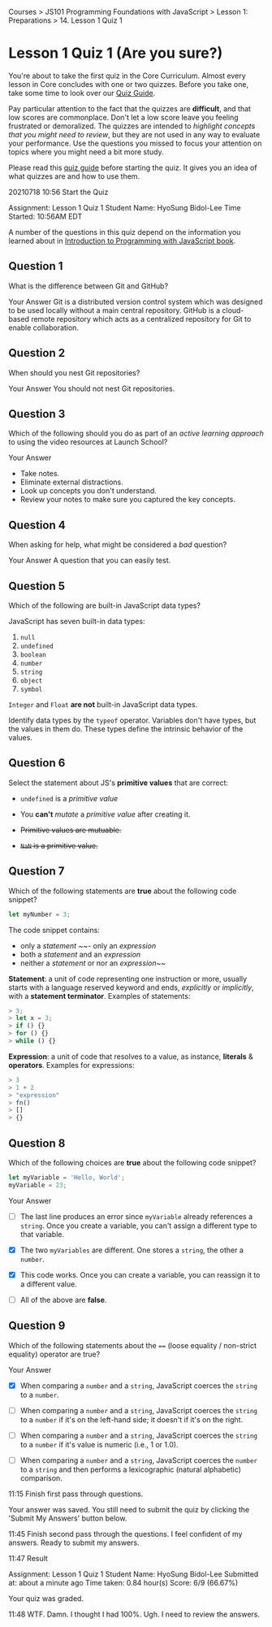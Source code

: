 Courses > JS101 Programming Foundations with JavaScript > Lesson 1: Preparations > 14. Lesson 1 Quiz 1

# Lesson 1 Quiz 1 (Are you sure?)

You're about to take the first quiz in the Core Curriculum. Almost every lesson in Core concludes with one or two quizzes. Before you take one, take some time to look over our [Quiz Guide](https://launchschool.com/gists/9376eab7).

Pay particular attention to the fact that the quizzes are **difficult**, and that low scores are commonplace. Don't let a low score leave you feeling frustrated or demoralized. The quizzes are intended to *highlight concepts that you might need to review*, but they are not used in any way to evaluate your performance. Use the questions you missed to focus your attention on topics where you might need a bit more study.

Please read this [quiz guide](https://launchschool.com/gists/9376eab7) before starting the quiz. It gives you an idea of what quizzes are and how to use them.

20210718 10:56 Start the Quiz

Assignment: Lesson 1 Quiz 1
Student Name: HyoSung Bidol-Lee
Time Started: 10:56AM EDT

A number of the questions in this quiz depend on the information you learned about in [Introduction to Programming with JavaScript book](https://launchschool.com/books/javascript).

## Question 1

What is the difference between Git and GitHub?

Your Answer
Git is a distributed version control system which was designed to be used locally without a main central repository. GitHub is a cloud-based remote repository which acts as a centralized repository for Git to enable collaboration.

## Question 2

When should you nest Git repositories?

Your Answer
You should not nest Git repositories.

## Question 3

Which of the following should you do as part of an *active learning approach* to using the video resources at Launch School?

Your Answer

- Take notes.
- Eliminate external distractions.
- Look up concepts you don't understand.
- Review your notes to make sure you captured the key concepts.

## Question 4

When asking for help, what might be considered a *bad* question?

Your Answer
A question that you can easily test.

## Question 5

Which of the following are built-in JavaScript data types?

JavaScript has seven built-in data types:

1. `null`
2. `undefined`
3. `boolean`
4. `number`
5. `string`
6. `object`
7. `symbol`

`Integer` and `Float` **are not** built-in JavaScript data types.

Identify data types by the `typeof` operator. Variables don't have types, but the values in them do. These types define the intrinsic behavior of the values.

## Question 6

Select the statement about JS's **primitive values** that are correct:

- `undefined` is a *primitive value*
- You **can't** *mutate* a *primitive value* after creating it.

- ~~Primitive values are mutuable.~~
- ~~`NaN` is a primitive value.~~

## Question 7

Which of the following statements are **true** about the following code snippet?

```js
let myNumber = 3;
```

The code snippet contains:

- only a *statement*
~~- only an *expression*
- both a *statement* and an *expression*
- neither a *statement* or nor an *expression*~~

**Statement**: a unit of code representing one instruction or more, usually starts with a language reserved keyword and ends, *explicitly* or *implicitly*, with a **statement terminator**. Examples of statements:

```js
> 3;
> let x = 3;
> if () {}
> for () {}
> while () {}
```

**Expression**: a unit of code that resolves to a value, as instance, **literals** & **operators**. Examples for expressions:

```js
> 3
> 1 + 2
> "expression"
> fn()
> []
> {}
```

## Question 8

Which of the following choices are **true** about the following code snippet?

```js
let myVariable = 'Hello, World';
myVariable = 23;
```

Your Answer

- [ ] The last line produces an error since `myVariable` already references a `string`. Once you create a variable, you can't assign a different type to that variable.

- [x] The two `myVariables` are different. One stores a `string`, the other a `number`.

- [x] This code works. Once you can create a variable, you can reassign it to a different value.

- [ ] All of the above are **false**.


## Question 9

Which of the following statements about the `==` (loose equality / non-strict equality) operator are true?

Your Answer

- [x] When comparing a `number` and a `string`, JavaScript coerces the `string` to a `number`.

- [ ] When comparing a `number` and a `string`, JavaScript coerces the `string` to a `number` if it's on the left-hand side; it doesn't if it's on the right.

- [ ] When comparing a `number` and a `string`, JavaScript coerces the `string` to a `number` if it's value is numeric (i.e., 1 or 1.0).

- [ ] When comparing a `number` and a `string`, JavaScript coerces the `number` to a `string` and then performs a lexicographic (natural alphabetic) comparison.

11:15 Finish first pass through questions.

Your answer was saved. You still need to submit the quiz by clicking the 'Submit My Answers' button below.

11:45 Finish second pass through the questions. I feel confident of my answers. Ready to submit my answers.

11:47 Result

Assignment: Lesson 1 Quiz 1
Student Name: HyoSung Bidol-Lee
Submitted at: about a minute ago
Time taken: 0.84 hour(s)
Score: 6/9 (66.67%)

Your quiz was graded.

11:48 WTF. Damn. I thought I had 100%. Ugh. I need to review the answers.
